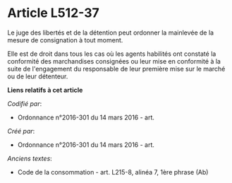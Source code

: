 # Article L512-37

Le juge des libertés et de la détention peut ordonner la mainlevée de la mesure de consignation à tout moment.

Elle est de droit dans tous les cas où les agents habilités ont constaté la conformité des marchandises consignées ou leur
mise en conformité à la suite de l'engagement du responsable de leur première mise sur le marché ou de leur détenteur.

**Liens relatifs à cet article**

_Codifié par_:

  - Ordonnance n°2016-301 du 14 mars 2016 - art.

_Créé par_:

  - Ordonnance n°2016-301 du 14 mars 2016 - art.

_Anciens textes_:

  - Code de la consommation - art. L215-8, alinéa 7, 1ère phrase (Ab)
